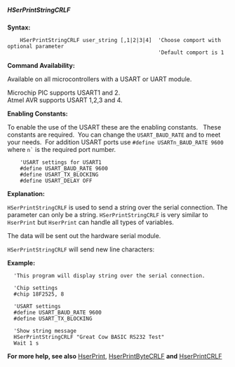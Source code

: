 <div class="section">

<div class="titlepage">

<div>

<div>

##### <span id="hserprintstringcrlf"></span>HSerPrintStringCRLF

</div>

</div>

</div>

<span class="strong">**Syntax:**</span>

``` screen
    HSerPrintStringCRLF user_string [,1|2|3|4]  'Choose comport with optional parameter
                                                'Default comport is 1
```

<span class="strong">**Command Availability:**</span>

Available on all microcontrollers with a USART or UART module.  

Microchip PIC supports USART1 and 2.  
Atmel AVR supports USART 1,2,3 and 4.

<span class="strong">**Enabling Constants:**</span>

To enable the use of the USART these are the enabling constants.   These
constants are required.  You can change the `USART_BAUD_RATE` and to
meet your needs.  For addition USART ports use
`#define USARTn_BAUD_RATE 9600` where `` n` `` is the required port
number.

``` screen
    'USART settings for USART1
    #define USART_BAUD_RATE 9600
    #define USART_TX_BLOCKING
    #define USART_DELAY OFF
```

<span class="strong">**Explanation:**</span>

`HSerPrintStringCRLF` is used to send a string over the serial
connection. The parameter can only be a string. `HSerPrintStringCRLF` is
very similar to `HserPrint` but `HserPrint` can handle all types of
variables.

The data will be sent out the hardware serial module.

`HSerPrintStringCRLF` will send new line characters:

<span class="strong">**Example:**</span>

``` screen
  'This program will display string over the serial connection.

  'Chip settings
  #chip 18F2525, 8

  'USART settings
  #define USART_BAUD_RATE 9600
  #define USART_TX_BLOCKING

  'Show string message
  HSerPrintStringCRLF "Great Cow BASIC RS232 Test"
  Wait 1 s
```

<span class="strong">**For more help, see also**</span>
<a href="hserprint" class="link" title="HSerPrint">HserPrint</a>,
<a href="hserprintbytecrlf" class="link" title="HserPrintByteCRLF">HserPrintByteCRLF</a>
<span class="strong">**and**</span>
<a href="hserprintcrlf" class="link" title="HserPrintCRLF">HserPrintCRLF</a>

</div>
